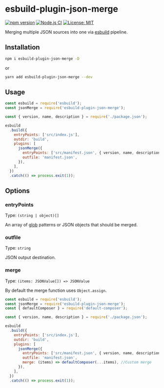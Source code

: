 # esbuild-plugin-json-merge

[![npm version][package-version-badge]][package-version]
[![Node.js CI](https://github.com/karolis-sh/esbuild-plugin-json-merge/actions/workflows/node.js.yml/badge.svg)](https://github.com/karolis-sh/esbuild-plugin-json-merge/actions/workflows/node.js.yml)
[![License: MIT](https://img.shields.io/badge/license-mit-yellow.svg)](https://opensource.org/licenses/MIT)

Merging multiple JSON sources into one via [esbuild](https://esbuild.github.io/)
pipeline.

## Installation

```bash
npm i esbuild-plugin-json-merge -D
```

or

```bash
yarn add esbuild-plugin-json-merge --dev
```

## Usage

```js
const esbuild = require('esbuild');
const jsonMerge = require('esbuild-plugin-json-merge');

const { version, name, description } = require('./package.json');

esbuild
  .build({
    entryPoints: ['src/index.js'],
    outdir: 'build',
    plugins: [
      jsonMerge({
        entryPoints: ['src/manifest.json', { version, name, description }],
        outfile: 'manifest.json',
      }),
    ],
  })
  .catch(() => process.exit(1));
```

## Options

### entryPoints

Type: `(string | object)[]`

An array of [glob](https://www.npmjs.com/package/glob) patterns or JSON objects
that should be merged.

### outfile

Type: `string`

JSON output destination.

### merge

Type: `(items: JSONValue[]) => JSONValue`

By default the merge function uses `Object.assign`.

```js
const esbuild = require('esbuild');
const jsonMerge = require('esbuild-plugin-json-merge');
const { defaultComposer } = require('default-composer');

const { version, name, description } = require('./package.json');

esbuild
  .build({
    entryPoints: ['src/index.js'],
    outdir: 'build',
    plugins: [
      jsonMerge({
        entryPoints: ['src/manifest.json', { version, name, description }],
        outfile: 'manifest.json',
        merge: (items) => defaultComposer(...items), //Custom merge
      }),
    ],
  })
  .catch(() => process.exit(1));
```

[package-version-badge]: https://badge.fury.io/js/esbuild-plugin-json-merge.svg
[package-version]: https://www.npmjs.com/package/esbuild-plugin-json-merge
